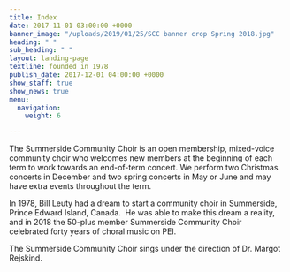 ```yaml
---
title: Index
date: 2017-11-01 03:00:00 +0000
banner_image: "/uploads/2019/01/25/SCC banner crop Spring 2018.jpg"
heading: " "
sub_heading: " "
layout: landing-page
textline: founded in 1978
publish_date: 2017-12-01 04:00:00 +0000
show_staff: true
show_news: true
menu:
  navigation:
    weight: 6

---
```

The Summerside Community Choir is an open membership, mixed-voice community choir who welcomes new members at the beginning of each term to work towards an end-of-term concert. We perform two Christmas concerts in December and two spring concerts in May or June and may have extra events throughout the term.

In 1978, Bill Leuty had a dream to start a community choir in Summerside, Prince Edward Island, Canada.  He was able to make this dream a reality, and in 2018 the 50-plus member Summerside Community Choir celebrated forty years of choral music on PEI.

The Summerside Community Choir sings under the direction of Dr. Margot Rejskind.